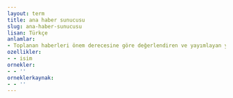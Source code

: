 ```yaml
---
layout: term
title: ana haber sunucusu
slug: ana-haber-sunucusu
lisan: Türkçe
anlamlar:
- Toplanan haberleri önem derecesine göre değerlendiren ve yayımlayan yetkili sunucu
ozellikler:
- - isim
ornekler:
- - ''
orneklerkaynak:
- - ''
---
```

